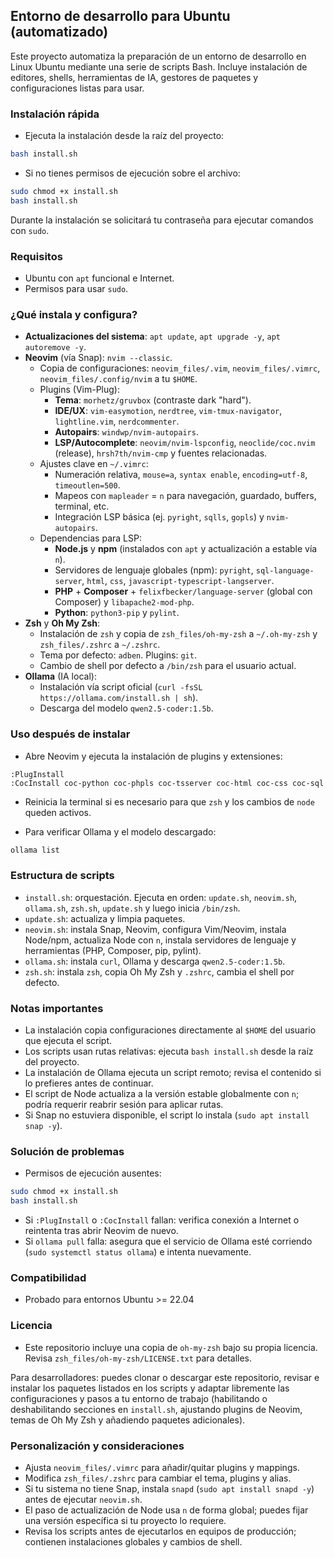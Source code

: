 ## Entorno de desarrollo para Ubuntu (automatizado)

Este proyecto automatiza la preparación de un entorno de desarrollo en Linux Ubuntu mediante una serie de scripts Bash. Incluye instalación de editores, shells, herramientas de IA, gestores de paquetes y configuraciones listas para usar.

### Instalación rápida

- Ejecuta la instalación desde la raíz del proyecto:

```bash
bash install.sh
```

- Si no tienes permisos de ejecución sobre el archivo:

```bash
sudo chmod +x install.sh
bash install.sh
```

Durante la instalación se solicitará tu contraseña para ejecutar comandos con `sudo`.

### Requisitos

- Ubuntu con `apt` funcional e Internet.
- Permisos para usar `sudo`.

### ¿Qué instala y configura?

- **Actualizaciones del sistema**: `apt update`, `apt upgrade -y`, `apt autoremove -y`.
- **Neovim** (vía Snap): `nvim --classic`.
  - Copia de configuraciones: `neovim_files/.vim`, `neovim_files/.vimrc`, `neovim_files/.config/nvim` a tu `$HOME`.
  - Plugins (Vim-Plug):
    - **Tema**: `morhetz/gruvbox` (contraste dark "hard").
    - **IDE/UX**: `vim-easymotion`, `nerdtree`, `vim-tmux-navigator`, `lightline.vim`, `nerdcommenter`.
    - **Autopairs**: `windwp/nvim-autopairs`.
    - **LSP/Autocomplete**: `neovim/nvim-lspconfig`, `neoclide/coc.nvim` (release), `hrsh7th/nvim-cmp` y fuentes relacionadas.
  - Ajustes clave en `~/.vimrc`:
    - Numeración relativa, `mouse=a`, `syntax enable`, `encoding=utf-8`, `timeoutlen=500`.
    - Mapeos con `mapleader` = `n` para navegación, guardado, buffers, terminal, etc.
    - Integración LSP básica (ej. `pyright`, `sqlls`, `gopls`) y `nvim-autopairs`.
  - Dependencias para LSP:
    - **Node.js** y **npm** (instalados con `apt` y actualización a estable vía `n`).
    - Servidores de lenguaje globales (npm): `pyright`, `sql-language-server`, `html`, `css`, `javascript-typescript-langserver`.
    - **PHP** + **Composer** + `felixfbecker/language-server` (global con Composer) y `libapache2-mod-php`.
    - **Python**: `python3-pip` y `pylint`.
- **Zsh** y **Oh My Zsh**:
  - Instalación de `zsh` y copia de `zsh_files/oh-my-zsh` a `~/.oh-my-zsh` y `zsh_files/.zshrc` a `~/.zshrc`.
  - Tema por defecto: `adben`. Plugins: `git`.
  - Cambio de shell por defecto a `/bin/zsh` para el usuario actual.
- **Ollama** (IA local):
  - Instalación vía script oficial (`curl -fsSL https://ollama.com/install.sh | sh`).
  - Descarga del modelo `qwen2.5-coder:1.5b`.

### Uso después de instalar

- Abre Neovim y ejecuta la instalación de plugins y extensiones:

```nvim
:PlugInstall
:CocInstall coc-python coc-phpls coc-tsserver coc-html coc-css coc-sql
```

- Reinicia la terminal si es necesario para que `zsh` y los cambios de `node` queden activos.

- Para verificar Ollama y el modelo descargado:

```bash
ollama list
```

### Estructura de scripts

- `install.sh`: orquestación. Ejecuta en orden: `update.sh`, `neovim.sh`, `ollama.sh`, `zsh.sh`, `update.sh` y luego inicia `/bin/zsh`.
- `update.sh`: actualiza y limpia paquetes.
- `neovim.sh`: instala Snap, Neovim, configura Vim/Neovim, instala Node/npm, actualiza Node con `n`, instala servidores de lenguaje y herramientas (PHP, Composer, pip, pylint).
- `ollama.sh`: instala `curl`, Ollama y descarga `qwen2.5-coder:1.5b`.
- `zsh.sh`: instala `zsh`, copia Oh My Zsh y `.zshrc`, cambia el shell por defecto.

### Notas importantes

- La instalación copia configuraciones directamente al `$HOME` del usuario que ejecuta el script.
- Los scripts usan rutas relativas: ejecuta `bash install.sh` desde la raíz del proyecto.
- La instalación de Ollama ejecuta un script remoto; revisa el contenido si lo prefieres antes de continuar.
- El script de Node actualiza a la versión estable globalmente con `n`; podría requerir reabrir sesión para aplicar rutas.
- Si Snap no estuviera disponible, el script lo instala (`sudo apt install snap -y`).

### Solución de problemas

- Permisos de ejecución ausentes:

```bash
sudo chmod +x install.sh
bash install.sh
```

- Si `:PlugInstall` o `:CocInstall` fallan: verifica conexión a Internet o reintenta tras abrir Neovim de nuevo.
- Si `ollama pull` falla: asegura que el servicio de Ollama esté corriendo (`sudo systemctl status ollama`) e intenta nuevamente.

### Compatibilidad

- Probado para entornos Ubuntu >= 22.04

### Licencia

- Este repositorio incluye una copia de `oh-my-zsh` bajo su propia licencia. Revisa `zsh_files/oh-my-zsh/LICENSE.txt` para detalles.

Para desarrolladores: puedes clonar o descargar este repositorio, revisar e instalar los paquetes listados en los scripts y adaptar libremente las configuraciones y pasos a tu entorno de trabajo (habilitando o deshabilitando secciones en `install.sh`, ajustando plugins de Neovim, temas de Oh My Zsh y añadiendo paquetes adicionales).

### Personalización y consideraciones

- Ajusta `neovim_files/.vimrc` para añadir/quitar plugins y mappings.
- Modifica `zsh_files/.zshrc` para cambiar el tema, plugins y alias.
- Si tu sistema no tiene Snap, instala `snapd` (`sudo apt install snapd -y`) antes de ejecutar `neovim.sh`.
- El paso de actualización de Node usa `n` de forma global; puedes fijar una versión específica si tu proyecto lo requiere.
- Revisa los scripts antes de ejecutarlos en equipos de producción; contienen instalaciones globales y cambios de shell.